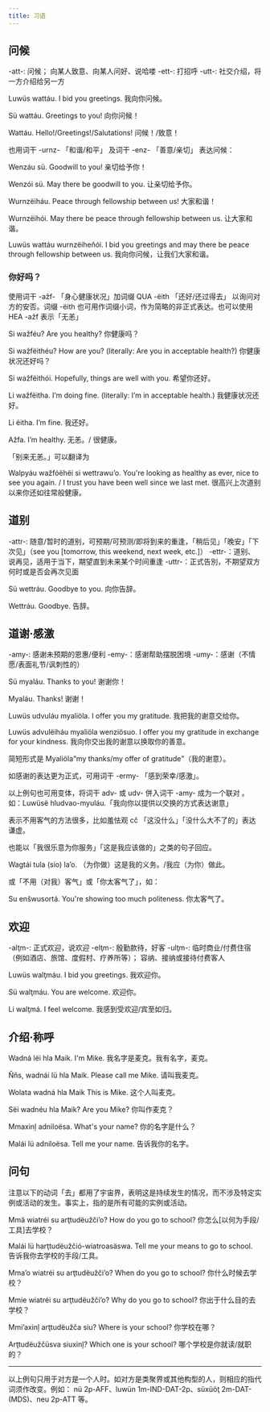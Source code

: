 ```yaml
---
title: 习语
---
```


## 问候

-att-: 问候； 向某人致意、向某人问好、说哈喽
-ett-: 打招呼
-utt-: 社交介绍，将一方介绍给另一方

Luwüs wattáu.
I bid you greetings.
我向你问候。

Sü wattáu.
Greetings to you!
向你问候！

Wattáu.
Hello!/Greetings!/Salutations!
问候！/致意！

也用词干 -urnz- 「和谐/和平」 及词干 -enz- 「善意/亲切」 表达问候：

Wenzáu sü.
Goodwill to you!
亲切给予你！

Wenzói sü.
May there be goodwill to you.
让亲切给予你。

Wurnzëiháu.
Peace through fellowship between us!
大家和谐！

Wurnzëihói.
May there be peace through fellowship between us.
让大家和谐。

Luwüs wattáu wurnzëiheňói.
I bid you greetings and may there be peace through fellowship between us.
我向你问候，让我们大家和谐。

### 你好吗？

使用词干 -ažf- 「身心健康状况」加词缀 <abbr>QUA</abbr> -ëith 「还好/还过得去」 以询问对方的安否。词缀 -ëith 也可用作词缀小词，作为简略的非正式表达。也可以使用 <abbr>HEA</abbr> -ažf 表示「无恙」

Si wažféu?
Are you healthy?
你健康吗？

Si wažfëithéu?
How are you?  (literally:  Are you in acceptable health?)
你健康状况还好吗？

Si wažfëithói.
Hopefully, things are well with you.
希望你还好。

Li wažfëitha.
I’m doing fine.  (literally:  I’m in acceptable health.)
我健康状况还好。

Li ëitha.
I’m fine.
我还好。

Ažfa.
I’m healthy.
无恙。/ 很健康。

「别来无恙。」可以翻译为

Walpyáu wažfóëhëi si wettrawu’o.
You're looking as healthy as ever, nice to see you again. / I trust you have been well since we last met.
很高兴上次道别以来你还如往常般健康。

## 道别

-attr-: 随意/暂时的道别，可预期/可预测/即将到来的重逢，「稍后见」「晚安」「下次见」（see you [tomorrow, this weekend, next week, etc.]）
-ettr-：道别、说再见，适用于当下，期望直到未来某个时间重逢
-uttr-：正式告別，不期望双方何时或是否会再次见面

Sü wettráu.
Goodbye to you.
向你告辞。

Wettráu.
Goodbye.
告辞。

## 道谢·感激

-amy-: 感谢未预期的恩惠/便利
-emy-：感谢帮助摆脱困境
-umy-：感谢（不情愿/表面礼节/讽刺性的）

Sü myaláu.
Thanks to you!
谢谢你！

Myaláu.
Thanks!
谢谢！

Luwüs udvuláu myaliöla.
I offer you my gratitude.
我把我的谢意交给你。

Luwüs advulëiháu myaliöla wenziösuo.
I offer you my gratitude in exchange for your kindness.
我向你交出我的谢意以换取你的善意。

简短形式是 Myaliöla<q>my thanks/my offer of gratitude</q>（我的谢意）。

如感谢的表达更为正式，可用词干 -ermy- 「感到荣幸/感激」。

以上例句也可用变体，将词干 adv- 或 udv- 併入词干 -amy- 成为一个联对 。如：Luwüsë hludvao-myuláu.「我向你以提供以交换的方式表达谢意」

表示不用客气的方法很多，比如羞怯观 cč 「这没什么」「没什么大不了的」表达谦虚。

也能以「我很乐意为你服务」「这是我应该做的」之类的句子回应。

Wagtái tula (sio) la’o.
（为你做）这是我的义务。/我应（为你）做此。

或「不用（对我）客气」或「你太客气了」，如：

Su enšwusortá.
You're showing too much politeness.
你太客气了。

## 欢迎

-alţm-: 正式欢迎，说欢迎
-elţm-: 殷勤款待，好客
-ulţm-: 临时商业/付费住宿（例如酒店、旅馆、度假村、疗养所等）； 容纳、接纳或接待付费客人

Luwüs walţmáu.
I bid you greetings.
我欢迎你。

Sü walţmáu.
You are welcome.
欢迎你。

Li walţmá.
I feel welcome.
我感到受欢迎/宾至如归。

## 介绍·称呼

Wadná lëi hla Maik.
I'm Mike.
我名字是麦克。我有名字，麦克。

Ňňs, wadnái lü hla Maik.
Please call me Mike.
请叫我麦克。

Wolata wadná hla Maik
This is Mike.
这个人叫麦克。

Sëi wadnéu hla Maik?
Are you Mike?
你叫作麦克？

Mmaxinļ adniloësa.
What's your name?
你的名字是什么？

Malái lü adniloësa.
Tell me your name.
告诉我你的名字。

## 问句

注意以下的动词「去」都用了宇宙界，表明这是持续发生的情况，而不涉及特定实例或活动的发生。事实上，指的是所有可能的实例或活动。

Mmä wiatréi su arţtudëužči’o?
How do you go to school?
你怎么[以何为手段/工具]去学校？

Malái lü harţtudëužčió-wiatroasäswa.
Tell me your means to go to school.
告诉我你去学校的手段/工具。

Mma’o wiatréi su arţtudëužči’o?
When do you go to school?
你什么时候去学校？

Mmie wiatréi su arţtudëužči’o?
Why do you go to school?
你出于什么目的去学校？

Mmi’axinļ arţtudëužča siu?
Where is your school?
你学校在哪？

Arţtudëužčüsva siuxinļ?
Which one is your school?
哪个学校是你就读/就职的？

----

以上例句只用于对方是一个人时。如对方是类聚界或其他构型的人，则相应的指代词须作改变。例如： nü <abbr>2p-AFF</abbr>、luwün <abbr>1m-IND-DAT-2p</abbr>、süxüöţ <abbr>2m-DAT-(MDS)</abbr>、neu <abbr>2p-ATT</abbr> 等。

